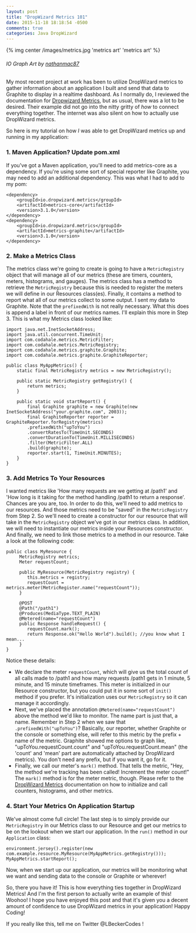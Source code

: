 ```yaml
---
layout: post
title: "DropWizard Metrics 101"
date: 2015-11-18 18:18:54 -0500
comments: true
categories: Java DropWizard
---
```

{% img center /images/metrics.jpg 'metrics art' 'metrics art' %}
###### IO Graph Art by [nathanmac87](http://www.flickr.com/photos/nathanmac87/4415951740) ######

My most recent project at work has been to utilize DropWizard metrics to gather information about an application I built and send that data to Graphite to display in a realtime dashboard. As I normally do, I reviewed the documentation for [Dropwizard Metrics](https://dropwizard.github.io/metrics/3.1.0/getting-started/), but as usual, there was a lot to be desired. Their example did not go into the nitty gritty of _how_ to connect everything together. The internet was also silent on how to actually use DropWizard metrics.

So here is my tutorial on how _I_ was able to get DropWizard metrics up and running in my application:

### 1. Maven Application? Update pom.xml ###
If you've got a Maven application, you'll need to add metrics-core as a dependency. If you're using some sort of special reporter like Graphite, you may need to add an additional dependency. This was what I had to add to my pom:

    <dependency>
    	<groupId>io.dropwizard.metrics</groupId>
    	<artifactId>metrics-core</artifactId>
    	<version>3.1.0</version>
    </dependency>
    <dependency>
    	<groupId>io.dropwizard.metrics</groupId>
    	<artifactId>metrics-graphite</artifactId>
    	<version>3.1.0</version>
    </dependency>

### 2. Make a Metrics Class ###
The metrics class we're going to create is going to have a `MetricRegistry` object that will manage all of our metrics (these are timers, counters, meters, histograms, and gauges). The metrics class has a method to retrieve the `MetricRegistry` because this is needed to register the meters we will define in our Resources class(es). Finally, it contains a method to report what all of our metrics collect to some output. I sent my data to Graphite. Note that the `prefixedWith` is not really necessary. What this does is append a label in front of our metrics names. I'll explain this more in Step 3.  This is what my Metrics class looked like:

	import java.net.InetSocketAddress;
	import java.util.concurrent.TimeUnit;
	import com.codahale.metrics.MetricFilter;
	import com.codahale.metrics.MetricRegistry;
	import com.codahale.metrics.graphite.Graphite;
	import com.codahale.metrics.graphite.GraphiteReporter;
	
	public class MyAppMetrics() {
		static final MetricRegistry metrics = new MetricRegistry();
		
		public static MetricRegistry getRegistry() {
			return metrics;
		}
		
		public static void startReport() {
			final Graphite graphite = new Graphite(new InetSocketAddress("your.graphite.com", 2003));
			final GraphiteReporter reporter = GraphiteReporter.forRegistry(metrics)
			.prefixedWith("upToYou")
			.convertRatesTo(TimeUnit.SECONDS)
			.convertDurationTo(TimeUnit.MILLISECONDS)
			.filter(MetricFilter.ALL)
			.build(graphite);
			reporter.start(1, TimeUnit.MINUTES);
		}
	}

### 3. Add Metrics To Your Resources ###
I wanted metrics like 'How many requests are we getting at /path1' and 'How long is it taking for the method handling /path1 to return a response'. Chances are you are, too. In order to do this, we'll need to add metrics to our resources. And those metrics need to be "saved" in the `MetricRegistry` from Step 2. So we'll need to create a constructor for our resource that will take in the `MetricRegistry` object we've got in our metrics class. In addition, we will need to instantiate our metrics inside your Resources constructor. And finally, we need to link those metrics to a method in our resource. Take a look at the following code:


    public class MyResource {
         MetricRegistry metrics;
         Meter requestCount;
         
         public MyResource(MetricRegistry registry) {
         	this.metrics = registry;
         	requestCount = metrics.meter(MetricRegister.name("requestCount"));
         }
         
         @POST
         @Path("/path1")
         @Produces(MediaType.TEXT_PLAIN)
         @Metered(name="requestCount")
         public Response handleRequest() {
         	requestCount.mark();
         	return Response.ok("Hello World").build(); //you know what I mean...
         }
    }

Notice these details: 

- We declare the meter `requestCount`, which will give us the total count of all calls made to /path1 and how many requests /path1 gets in 1 minute, 5 minute, and 15 minute timeframes. This meter is initialized in our Resource constructor, but you could put it in some sort of `init()` method if you prefer. It's initialization uses our `MetricRegistry` so it can manage it accordingly. 
- Next, we've placed the annotation `@Metered(name="requestCount")` above the method we'd like to monitor. The name part is just that, a name. Remember in Step 2 when we saw that `.prefixedWith("upToYou")`? Basically, our reporter, whether Graphite or the console or something else, will refer to this metric by the prefix + name of the metric. Graphite showed me options to graph like, "upToYou.requestCount.count" and "upToYou.requestCount.mean" (the 'count' and 'mean' part are automatically attached by DropWizard metrics). You don't need any prefix, but if you want it, go for it.
- Finally, we call our meter's `mark()` method. That tells the metric, "Hey, the method we're tracking has been called! Increment the meter count!" The `mark()` method is for the meter metric, though. Please refer to the [DropWizard Metrics](https://dropwizard.github.io/metrics/3.1.0/getting-started/) documentation on how to initialize and call counters, histograms, and other metrics.

### 4. Start Your Metrics On Application Startup ###
We've almost come full circle! The last step is to simply provide our `MetricRegistry` in our Metrics class to our Resource and get our metrics to be on the lookout when we start our application. In the `run()` method in our `Application` class:

    environment.jersey().register(new com.example.resource.MyResource(MyAppMetrics.getRegistry()));
    MyAppMetrics.startReport();

Now, when we start up our application, our metrics will be monitoring what we want and sending data to the console or Graphite or wherever! 

So, there you have it! This is how everything ties together in DropWizard Metrics! And I'm the first person to actually write an example of this! Woohoo! I hope you have enjoyed this post and that it's given you a decent amount of confidence to use DropWizard metrics in your application! Happy Coding!

If you really like this, tell me on Twitter @LBeckerCodes !